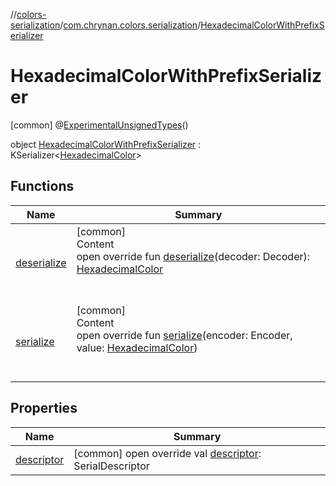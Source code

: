//[colors-serialization](../../../index.md)/[com.chrynan.colors.serialization](../index.md)/[HexadecimalColorWithPrefixSerializer](index.md)



# HexadecimalColorWithPrefixSerializer  
 [common] @[ExperimentalUnsignedTypes](https://kotlinlang.org/api/latest/jvm/stdlib/kotlin/-experimental-unsigned-types/index.html)()  
  
object [HexadecimalColorWithPrefixSerializer](index.md) : KSerializer<[HexadecimalColor](../../../../colors-core/colors-core/com.chrynan.colors/-hexadecimal-color/index.md)>    


## Functions  
  
|  Name |  Summary | 
|---|---|
| <a name="com.chrynan.colors.serialization/HexadecimalColorWithPrefixSerializer/deserialize/#kotlinx.serialization.encoding.Decoder/PointingToDeclaration/"></a>[deserialize](deserialize.md)| <a name="com.chrynan.colors.serialization/HexadecimalColorWithPrefixSerializer/deserialize/#kotlinx.serialization.encoding.Decoder/PointingToDeclaration/"></a>[common]  <br>Content  <br>open override fun [deserialize](deserialize.md)(decoder: Decoder): [HexadecimalColor](../../../../colors-core/colors-core/com.chrynan.colors/-hexadecimal-color/index.md)  <br><br><br>|
| <a name="com.chrynan.colors.serialization/HexadecimalColorWithPrefixSerializer/serialize/#kotlinx.serialization.encoding.Encoder#com.chrynan.colors.HexadecimalColor/PointingToDeclaration/"></a>[serialize](serialize.md)| <a name="com.chrynan.colors.serialization/HexadecimalColorWithPrefixSerializer/serialize/#kotlinx.serialization.encoding.Encoder#com.chrynan.colors.HexadecimalColor/PointingToDeclaration/"></a>[common]  <br>Content  <br>open override fun [serialize](serialize.md)(encoder: Encoder, value: [HexadecimalColor](../../../../colors-core/colors-core/com.chrynan.colors/-hexadecimal-color/index.md))  <br><br><br>|


## Properties  
  
|  Name |  Summary | 
|---|---|
| <a name="com.chrynan.colors.serialization/HexadecimalColorWithPrefixSerializer/descriptor/#/PointingToDeclaration/"></a>[descriptor](descriptor.md)| <a name="com.chrynan.colors.serialization/HexadecimalColorWithPrefixSerializer/descriptor/#/PointingToDeclaration/"></a> [common] open override val [descriptor](descriptor.md): SerialDescriptor   <br>|

